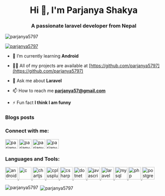 <h1 align="center">Hi 👋, I'm Parjanya Shakya</h1>
<h3 align="center">A passionate laravel developer from Nepal</h3>

<p align="left"> <img src="https://komarev.com/ghpvc/?username=parjanya5797&label=Profile%20views&color=0e75b6&style=flat" alt="parjanya5797" /> </p>

<p align="left"> <a href="https://github.com/ryo-ma/github-profile-trophy"><img src="https://github-profile-trophy.vercel.app/?username=parjanya5797" alt="parjanya5797" /></a> </p>

- 🌱 I’m currently learning **Android**

- 👨‍💻 All of my projects are available at [https://github.com/parjanya5797](https://github.com/parjanya5797)

- 💬 Ask me about **Laravel**

- 📫 How to reach me **parjanya57@gmail.com**

- ⚡ Fun fact **I think I am funny**

### Blogs posts
<!-- BLOG-POST-LIST:START -->
<!-- BLOG-POST-LIST:END -->

<h3 align="left">Connect with me:</h3>
<p align="left">
<a href="https://dev.to/parjanya5797" target="blank"><img align="center" src="https://cdn.jsdelivr.net/npm/simple-icons@3.0.1/icons/dev-dot-to.svg" alt="parjanya5797" height="30" width="40" /></a>
<a href="https://linkedin.com/in/parjanya-shakya" target="blank"><img align="center" src="https://cdn.jsdelivr.net/npm/simple-icons@3.0.1/icons/linkedin.svg" alt="parjanya-shakya" height="30" width="40" /></a>
<a href="https://codesandbox.com/parjanya shakya" target="blank"><img align="center" src="https://cdn.jsdelivr.net/npm/simple-icons@3.0.1/icons/codesandbox.svg" alt="parjanya shakya" height="30" width="40" /></a>
<a href="https://fb.com/parjanya.shakya" target="blank"><img align="center" src="https://cdn.jsdelivr.net/npm/simple-icons@3.0.1/icons/facebook.svg" alt="parjanya.shakya" height="30" width="40" /></a>
</p>

<h3 align="left">Languages and Tools:</h3>
<p align="left"> <a href="https://developer.android.com" target="_blank"> <img src="https://devicons.github.io/devicon/devicon.git/icons/android/android-original-wordmark.svg" alt="android" width="40" height="40"/> </a> <a href="https://www.cprogramming.com/" target="_blank"> <img src="https://devicons.github.io/devicon/devicon.git/icons/c/c-original.svg" alt="c" width="40" height="40"/> </a> <a href="https://www.chartjs.org" target="_blank"> <img src="https://www.chartjs.org/media/logo-title.svg" alt="chartjs" width="40" height="40"/> </a> <a href="https://www.w3schools.com/cpp/" target="_blank"> <img src="https://devicons.github.io/devicon/devicon.git/icons/cplusplus/cplusplus-original.svg" alt="cplusplus" width="40" height="40"/> </a> <a href="https://www.w3schools.com/cs/" target="_blank"> <img src="https://devicons.github.io/devicon/devicon.git/icons/csharp/csharp-original.svg" alt="csharp" width="40" height="40"/> </a> <a href="https://dotnet.microsoft.com/" target="_blank"> <img src="https://devicons.github.io/devicon/devicon.git/icons/dot-net/dot-net-original-wordmark.svg" alt="dotnet" width="40" height="40"/> </a> <a href="https://developer.mozilla.org/en-US/docs/Web/JavaScript" target="_blank"> <img src="https://devicons.github.io/devicon/devicon.git/icons/javascript/javascript-original.svg" alt="javascript" width="40" height="40"/> </a> <a href="https://laravel.com/" target="_blank"> <img src="https://devicons.github.io/devicon/devicon.git/icons/laravel/laravel-plain-wordmark.svg" alt="laravel" width="40" height="40"/> </a> <a href="https://www.mysql.com/" target="_blank"> <img src="https://devicons.github.io/devicon/devicon.git/icons/mysql/mysql-original-wordmark.svg" alt="mysql" width="40" height="40"/> </a> <a href="https://www.php.net" target="_blank"> <img src="https://devicons.github.io/devicon/devicon.git/icons/php/php-original.svg" alt="php" width="40" height="40"/> </a> <a href="https://www.postgresql.org" target="_blank"> <img src="https://devicons.github.io/devicon/devicon.git/icons/postgresql/postgresql-original-wordmark.svg" alt="postgresql" width="40" height="40"/> </a> </p>

<p><img align="left" src="https://github-readme-stats.vercel.app/api/top-langs?username=parjanya5797&show_icons=true&locale=en&layout=compact" alt="parjanya5797" /></p>

<p>&nbsp;<img align="center" src="https://github-readme-stats.vercel.app/api?username=parjanya5797&show_icons=true&locale=en" alt="parjanya5797" /></p>

